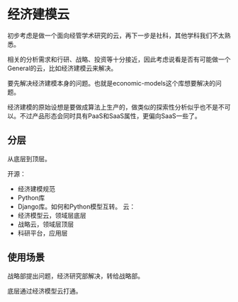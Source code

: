 # 经济建模云

初步考虑是做一个面向经管学术研究的云，再下一步是社科，其他学科我们不太熟悉。

相关的分析需求和行研、战略、投资等十分接近，因此考虑说看是否有可能做一个General的云，比如经济建模云来解决。

要先解决经济建模本身的问题。也就是economic-models这个库想要解决的问题。

经济建模的原始设想是要做成算法上生产的，做类似的探索性分析似乎也不是不可以。不过产品形态会同时具有PaaS和SaaS属性，更偏向SaaS一些了。

## 分层

从底层到顶层。

开源：
- 经济建模规范
- Python库
- Django库。如何和Python模型互转。
云：
- 经济模型云，领域层底层
- 战略云，领域层顶层
- 科研平台，应用层

## 使用场景 

战略部提出问题，经济研究部解决，转给战略部。

底层通过经济模型云打通。
